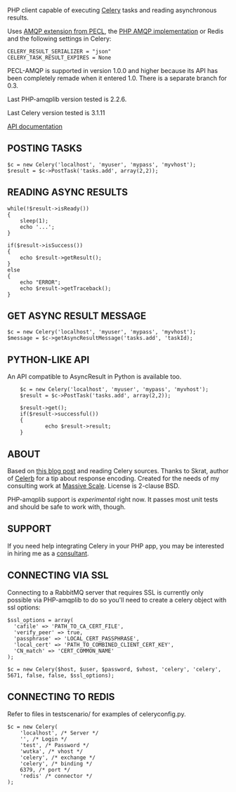 PHP client capable of executing [Celery](http://celeryproject.org/) tasks and reading asynchronous results.

Uses [AMQP extension from PECL](http://www.php.net/manual/en/amqp.setup.php), the [PHP AMQP implementation](https://github.com/videlalvaro/php-amqplib) or Redis and the following settings in Celery:

	CELERY_RESULT_SERIALIZER = "json"
	CELERY_TASK_RESULT_EXPIRES = None

PECL-AMQP is supported in version 1.0.0 and higher because its API has been completely remade when it entered 1.0. 
There is a separate branch for 0.3.

Last PHP-amqplib version tested is 2.2.6.

Last Celery version tested is 3.1.11

[API documentation](https://massivescale.net/celery-php/li_celery-php.html)

## POSTING TASKS                                                                                                                           

	$c = new Celery('localhost', 'myuser', 'mypass', 'myvhost');
	$result = $c->PostTask('tasks.add', array(2,2));

## READING ASYNC RESULTS

	while(!$result->isReady())
	{
		sleep(1);
		echo '...';
	}

	if($result->isSuccess())
	{
		echo $result->getResult();
	}
	else
	{
		echo "ERROR";
		echo $result->getTraceback();
	}

## GET ASYNC RESULT MESSAGE
	$c = new Celery('localhost', 'myuser', 'mypass', 'myvhost');
	$message = $c->getAsyncResultMessage('tasks.add', 'taskId);

## PYTHON-LIKE API

An API compatible to AsyncResult in Python is available too.

        $c = new Celery('localhost', 'myuser', 'mypass', 'myvhost');
        $result = $c->PostTask('tasks.add', array(2,2));

        $result->get();
        if($result->successful())
        {
                echo $result->result;
        }


## ABOUT

Based on [this blog post](http://www.toforge.com/2011/01/run-celery-tasks-from-php/) and reading Celery sources. Thanks to Skrat, author of [Celerb](https://github.com/skrat/celerb) for a tip about response encoding. Created for the needs of my consulting work at [Massive Scale](http://massivescale.net/).
License is 2-clause BSD.

PHP-amqplib support is *experimental* right now. It passes most unit tests and should be safe to work with, though.

## SUPPORT

If you need help integrating Celery in your PHP app, you may be interested in hiring me as a [consultant](http://massivescale.net/performance-for-developers.html).

## CONNECTING VIA SSL
Connecting to a RabbitMQ server that requires SSL is currently only possible via PHP-amqplib to do so you'll need to
create a celery object with ssl options:

	$ssl_options = array(
      'cafile' => 'PATH_TO_CA_CERT_FILE',
      'verify_peer' => true,
      'passphrase' => 'LOCAL_CERT_PASSPHRASE',
      'local_cert' => 'PATH_TO_COMBINED_CLIENT_CERT_KEY',
      'CN_match' => 'CERT_COMMON_NAME'
	);

	$c = new Celery($host, $user, $password, $vhost, 'celery', 'celery', 5671, false, false, $ssl_options);

## CONNECTING TO REDIS

Refer to files in testscenario/ for examples of celeryconfig.py.

	$c = new Celery(
		'localhost', /* Server */
		'', /* Login */ 
		'test', /* Password */
		'wutka', /* vhost */
		'celery', /* exchange */
		'celery', /* binding */
		6379, /* port */
		'redis' /* connector */
	);
